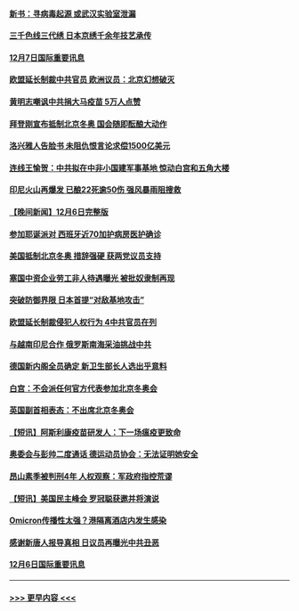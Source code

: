#### [新书：寻病毒起源 或武汉实验室泄漏](../pages/prog202/a103287226.md?t=12072001) 
#### [三千色线三代绣 日本京绣千余年技艺承传](../pages/prog202/a103287218.md?t=12072001) 
#### [12月7日国际重要讯息](../pages/prog202/a103287212.md?t=12072001) 
#### [欧盟延长制裁中共官员 欧洲议员：北京幻想破灭](../pages/prog202/a103287161.md?t=12072001) 
#### [黄明志嘲讽中共捐大马疫苗 5万人点赞](../pages/prog202/a103287145.md?t=12072001) 
#### [拜登刚宣布抵制北京冬奥 国会随即酝酿大动作](../pages/prog202/a103287151.md?t=12072001) 
#### [洛兴雅人告脸书 未阻仇恨言论求偿1500亿美元](../pages/prog202/a103287138.md?t=12072001) 
#### [连线王愉贺：中共拟在中非小国建军事基地 惊动白宫和五角大楼](../pages/prog202/a103286871.md?t=12072001) 
#### [印尼火山再爆发 已酿22死逾50伤 强风暴雨阻搜救](../pages/prog202/a103287013.md?t=12072001) 
#### [【晚间新闻】12月6日完整版](../pages/prog202/a103287028.md?t=12072001) 
#### [参加耶诞派对 西班牙近70加护病房医护确诊](../pages/prog202/a103286989.md?t=12072001) 
#### [美国抵制北京冬奥  措辞强硬  获两党议员支持](../pages/prog202/a103286937.md?t=12072001) 
#### [塞国中资企业劳工非人待遇曝光 被批奴隶制再现](../pages/prog202/a103286936.md?t=12072001) 
#### [突破防御界限 日本首提“对敌基地攻击”](../pages/prog202/a103286758.md?t=12072001) 
#### [欧盟延长制裁侵犯人权行为 4中共官员在列](../pages/prog202/a103286745.md?t=12072001) 
#### [与越南印尼合作 俄罗斯南海采油挑战中共](../pages/prog202/a103286740.md?t=12072001) 
#### [德国新内阁全员确定 新卫生部长人选出乎意料](../pages/prog202/a103286467.md?t=12072001) 
#### [白宫：不会派任何官方代表参加北京冬奥会](../pages/prog202/a103286690.md?t=12072001) 
#### [英国副首相表态：不出席北京冬奥会](../pages/prog202/a103286682.md?t=12072001) 
#### [【短讯】阿斯利康疫苗研发人：下一场瘟疫更致命](../pages/prog202/a103286536.md?t=12072001) 
#### [奥委会与彭帅二度通话 德运动员协会：无法证明她安全](../pages/prog202/a103286404.md?t=12072001) 
#### [昂山素季被判刑4年 人权观察：军政府指控荒谬](../pages/prog202/a103286473.md?t=12072001) 
#### [【短讯】美国民主峰会 罗冠聪获邀并将演说](../pages/prog202/a103286410.md?t=12072001) 
#### [Omicron传播性太强？港隔离酒店内发生感染](../pages/prog202/a103286342.md?t=12072001) 
#### [感谢新唐人报导真相 日议员再曝光中共丑恶](../pages/prog202/a103286275.md?t=12072001) 
#### [12月6日国际重要讯息](../pages/prog202/a103286273.md?t=12072001) 

----
#### [ >>> 更早内容 <<< ](../indexes/prog202-earlier.md)
